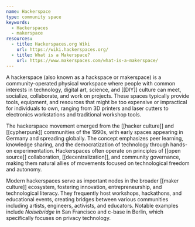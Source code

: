 ```yaml
---
name: Hackerspace
type: community space
keywords:
  - Hackerspaces
  - makerspace
resources:
  - title: Hackerspaces.org Wiki
    url: https://wiki.hackerspaces.org/
  - title: What is a Makerspace?
    url: https://www.makerspaces.com/what-is-a-makerspace/
---
```


A hackerspace (also known as a hackspace or makerspace) is a community-operated physical workspace where people with common interests in technology, digital art, science, and [[DIY]] culture can meet, socialize, collaborate, and work on projects. These spaces typically provide tools, equipment, and resources that might be too expensive or impractical for individuals to own, ranging from 3D printers and laser cutters to electronics workstations and traditional workshop tools.

The hackerspace movement emerged from the [[hacker culture]] and [[cypherpunk]] communities of the 1990s, with early spaces appearing in Germany and spreading globally. The concept emphasizes peer learning, knowledge sharing, and the democratization of technology through hands-on experimentation. Hackerspaces often operate on principles of [[open source]] collaboration, [[decentralization]], and community governance, making them natural allies of movements focused on technological freedom and autonomy.

Modern hackerspaces serve as important nodes in the broader [[maker culture]] ecosystem, fostering innovation, entrepreneurship, and technological literacy. They frequently host workshops, hackathons, and educational events, creating bridges between various communities including artists, engineers, activists, and educators. Notable examples include *Noisebridge* in San Francisco and c-base in Berlin, which specifically focuses on privacy technology.
